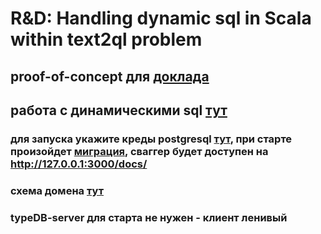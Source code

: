# R&D: Handling dynamic sql in Scala within text2ql problem

## proof-of-concept для [доклада](https://github.com/vsevolod66rus/text2ql-examples/blob/main/%D0%9F%D1%80%D0%B5%D0%B7%D0%B5%D0%BD%D1%82%D0%B0%D1%86%D0%B8%D1%8F_v1.0.0-RC1.pdf)

## работа с динамическими sql [тут](https://github.com/vsevolod66rus/text2ql-examples/blob/main/text2ql/src/main/scala/text2ql/dao/postgres/QueryManager.scala)

### для запуска укажите креды postgresql [тут](https://github.com/vsevolod66rus/text2ql-examples/blob/main/text2ql/src/main/resources/params.conf), при старте произойдет [миграция](https://github.com/vsevolod66rus/text2ql-examples/tree/main/text2ql/src/main/resources/migrations), сваггер будет доступен на http://127.0.0.1:3000/docs/ 
### схема домена [тут](https://github.com/vsevolod66rus/text2ql-examples/blob/main/text2ql/src/main/resources/domain_schema_hr.yml)
### typeDB-server для старта не нужен - клиент ленивый